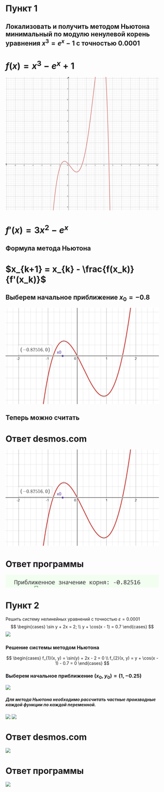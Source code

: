 # Пункт 1
## Локализовать и получить методом Ньютона минимальный по модулю ненулевой корень уравнения $x^3 = e^x - 1$ с точностью 0.0001

#                              $f(x) = x^3 - e^x + 1$
![](Скрины%20ЧМ/Pasted%20image%2020241112172728.png)
#                               $f'(x) = 3x^2 - e^x$
## Формула метода Ньютона
#                              $x_{k+1} = x_{k} - \frac{f(x_k)}{f'(x_k)}$
## Выберем начальное приближение $x_0 = -0.8$
![](Скрины%20ЧМ/Pasted%20image%2020241112175456.png)

## Теперь можно считать

# Ответ desmos.com
![](Скрины%20ЧМ/Pasted%20image%2020241112175456.png)
# Ответ программы
![](Скрины%20ЧМ/Pasted%20image%2020241112182613.png)

# Пункт 2
Решить систему нелинейных уравнений с точностью $\varepsilon = 0.0001$
$$
\begin{cases} \sin y + 2x = 2; \\
y + \cos(x - 1) = 0.7
\end{cases}
$$
![](Скрины%20ЧМ/Pasted%20image%2020241112170938.png)
### Решение системы методом Ньютона
$$
\begin{cases}
f_{1}(x, y) = \sin(y) + 2x - 2 = 0 \\
f_{2}(x, y) = y + \cos(x - 1) - 0.7 = 0 
\end{cases}
$$
### Выберем начальное приближение $(x_{0}, y_{0}) = (1, -0.25)$
![](Скрины%20ЧМ/Pasted%20image%2020241112171612.png)
##### Для метода Ньютона необходимо рассчитать частные производные каждой функции по каждой переменной.
![](Скрины%20ЧМ/Pasted%20image%2020241112171940.png)
![](Скрины%20ЧМ/Pasted%20image%2020241112172124.png)
# Ответ desmos.com
![](Скрины%ЧМ/Pasted%image%20241112182415.png)
# Ответ программы
![](Скрины%ЧМ/Pasted%image%20241112182457.png)

